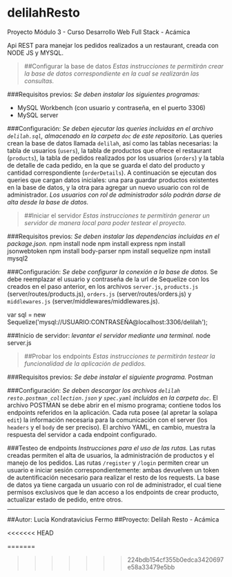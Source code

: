 # delilahResto
Proyecto Módulo 3 - Curso Desarrollo Web Full Stack - Acámica

Api REST para manejar los pedidos realizados a un restaurant, creada con NODE JS y MYSQL.


> ##Configurar la base de datos
_Estas instrucciones te permitirán crear la base de datos correspondiente en la cual se realizarán las consultas._

###Requisitos previos:
_Se deben instalar los siguientes programas:_
* MySQL Workbench (con usuario y contraseña, en el puerto 3306)
* MySQL server

###Configuración:
_Se deben ejecutar las queries incluidas en el archivo `delilah.sql`, almacenado en la carpeta `doc` de este repositorio._
Las queries crean la base de datos llamada `delilah`, así como las tablas necesarias: la tabla de usuarios (`users`), la tabla de productos que ofrece el restaurant (`products`), la tabla de pedidos realizados por los usuarios (`orders`) y la tabla de detalle de cada pedido, en la que se guarda el dato del producto y cantidad correspondiente (`orderDetails`).
A continuación se ejecutan dos queries que cargan datos iniciales: una para guardar productos existentes en la base de datos, y la otra para agregar un nuevo usuario con rol de administrador.
_Los usuarios con rol de administrador sólo podrán darse de alta desde la base de datos._


> ##Iniciar el servidor
_Estas instrucciones te permitirán generar un servidor de manera local para poder testear el proyecto._

###Requisitos previos:
_Se deben instalar las dependencias incluidas en el package.json._
npm install node
npm install express
npm install jsonwebtoken
npm install body-parser
npm install sequelize 
npm install mysql2

###Configuración:
_Se debe configurar la conexión a la base de datos._
Se debe reemplazar el usuario y contraseña de la url de Sequelize con los creados en el paso anterior, en los archivos `server.js`, `products.js` (server/routes/products.js), `orders.js` (server/routes/orders.js) y `middlewares.js` (server/middlewares/middlewares.js).

var sql = new Sequelize('mysql://USUARIO:CONTRASEÑA@localhost:3306/delilah');

###Inicio de servidor:
_levantar el servidor mediante una terminal._
node server.js


>##Probar los endpoints
_Estas instrucciones te permitirán testear la funcionalidad de la aplicación de pedidos._

###Requisitos previos:
_Se debe instalar el siguiente programa._
Postman

###Configuración:
_Se deben descargar los archivos `delilah resto.postman_collection.json` y `spec.yaml` incluidos en la carpeta `doc`._
El archivo POSTMAN se debe abrir en el mismo programa; contiene todos los endpoints referidos en la aplicación. Cada ruta posee (al apretar la solapa `edit`) la información necesaria para la comunicación con el server (los `headers` y el `body` de ser preciso).
El archivo YAML, en cambio, muestra la respuesta del servidor a cada endpoint configurado.

###Testeo de endpoints
_Instrucciones para el uso de las rutas._
Las rutas creadas permiten el alta de usuarios, la administración de productos y el manejo de los pedidos.
Las rutas `/register` y `/login` permiten crear un usuario e iniciar sesión correspondientemente: ambas devuelven un token de autentificación necesario para realizar el resto de los requests.
La base de datos ya tiene cargada un usuario con rol de administrador, el cual tiene permisos exclusivos que le dan acceso a los endpoints de crear producto, actualizar estado de pedido, entre otros.


---------
##Autor: Lucía Kondratavicius Fermo
##Proyecto: Delilah Resto - Acámica

<<<<<<< HEAD

=======
>>>>>>> 224bdb154cf355b0edca3420697e58a33479e5bb
